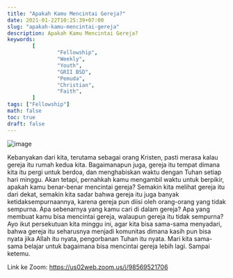 ```yaml
---
title: "Apakah Kamu Mencintai Gereja?"
date: 2021-01-22T10:25:39+07:00
slug: "apakah-kamu-mencintai-gereja"
description: Apakah Kamu Mencintai Gereja?
keywords:
        [
                "Fellowship",
                "Weekly",
                "Youth",
                "GRII BSD",
                "Pemuda",
                "Christian",
                "Faith",
        ]
tags: ["Fellowship"]
math: false
toc: true
draft: false
---
```


![image](/images/events/20210123.jpeg)

Kebanyakan dari kita, terutama sebagai orang Kristen, pasti merasa kalau gereja itu rumah kedua kita. Bagaimanapun juga, gereja itu tempat dimana kita itu pergi untuk berdoa, dan menghabiskan waktu dengan Tuhan setiap hari minggu. Akan tetapi, pernahkah kamu mengambil waktu untuk berpikir, apakah kamu benar-benar mencintai gereja? Semakin kita melihat gereja itu dari dekat, semakin kita sadar bahwa gereja itu juga banyak ketidaksempurnaannya, karena gereja pun diisi oleh orang-orang yang tidak sempurna. Apa sebenarnya yang kamu cari di dalam gereja? Apa yang membuat kamu bisa mencintai gereja, walaupun gereja itu tidak sempurna? Ayo ikut persekutuan kita minggu ini, agar kita bisa sama-sama menyadari, bahwa gereja itu seharusnya menjadi komunitas dimana kasih pun bisa nyata jika Allah itu nyata, pengorbanan Tuhan itu nyata. Mari kita sama-sama belajar untuk bagaimana bisa mencintai gereja lebih lagi. Sampai ketemu.

Link ke Zoom: https://us02web.zoom.us/j/98569521706
